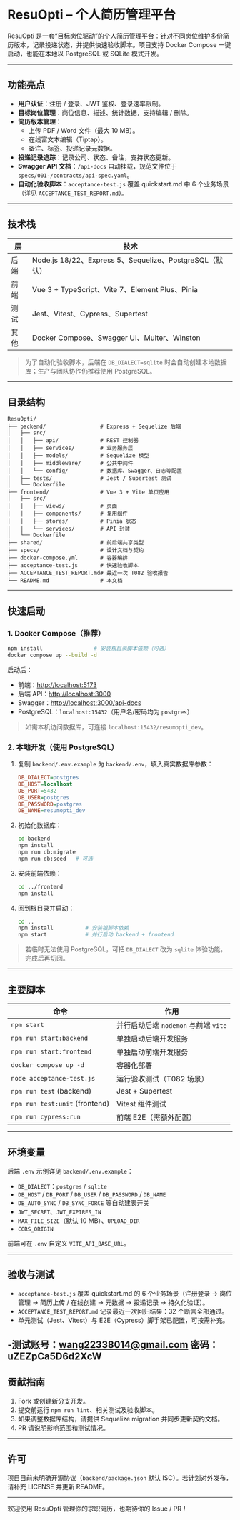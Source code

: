 ﻿# ResuOpti – 个人简历管理平台

ResuOpti 是一套“目标岗位驱动”的个人简历管理平台：针对不同岗位维护多份简历版本，记录投递状态，并提供快速验收脚本。项目支持 Docker Compose 一键启动，也能在本地以 PostgreSQL 或 SQLite 模式开发。

---

## 功能亮点

- **用户认证**：注册 / 登录、JWT 鉴权、登录速率限制。
- **目标岗位管理**：岗位信息、描述、统计数据，支持编辑 / 删除。
- **简历版本管理**：
  - 上传 PDF / Word 文件（最大 10 MB）。
  - 在线富文本编辑（Tiptap）。
  - 备注、标签、投递记录元数据。
- **投递记录追踪**：记录公司、状态、备注，支持状态更新。
- **Swagger API 文档**：`/api-docs` 自动挂载，规范文件位于 `specs/001-/contracts/api-spec.yaml`。
- **自动化验收脚本**：`acceptance-test.js` 覆盖 quickstart.md 中 6 个业务场景（详见 `ACCEPTANCE_TEST_REPORT.md`）。

---

## 技术栈

| 层       | 技术                                                         |
|----------|--------------------------------------------------------------|
| 后端     | Node.js 18/22、Express 5、Sequelize、PostgreSQL（默认）       |
| 前端     | Vue 3 + TypeScript、Vite 7、Element Plus、Pinia               |
| 测试     | Jest、Vitest、Cypress、Supertest                              |
| 其他     | Docker Compose、Swagger UI、Multer、Winston                   |

> 为了自动化验收脚本，后端在 `DB_DIALECT=sqlite` 时会自动创建本地数据库；生产与团队协作仍推荐使用 PostgreSQL。

---

## 目录结构

```
ResuOpti/
├── backend/                 # Express + Sequelize 后端
│   ├── src/
│   │   ├── api/             # REST 控制器
│   │   ├── services/        # 业务服务层
│   │   ├── models/          # Sequelize 模型
│   │   ├── middleware/      # 公共中间件
│   │   └── config/          # 数据库、Swagger、日志等配置
│   ├── tests/               # Jest / Supertest 测试
│   └── Dockerfile
├── frontend/                # Vue 3 + Vite 单页应用
│   ├── src/
│   │   ├── views/           # 页面
│   │   ├── components/      # 复用组件
│   │   ├── stores/          # Pinia 状态
│   │   └── services/        # API 封装
│   └── Dockerfile
├── shared/                  # 前后端共享类型
├── specs/                   # 设计文档与契约
├── docker-compose.yml       # 容器编排
├── acceptance-test.js       # 快速验收脚本
├── ACCEPTANCE_TEST_REPORT.md# 最近一次 T082 验收报告
└── README.md                # 本文档
```

---

## 快速启动

### 1. Docker Compose（推荐）

```bash
npm install                # 安装根目录脚本依赖（可选）
docker compose up --build -d
```

启动后：
- 前端：<http://localhost:5173>
- 后端 API：<http://localhost:3000>
- Swagger：<http://localhost:3000/api-docs>
- PostgreSQL：`localhost:15432`（用户名/密码均为 `postgres`）

> 如需本机访问数据库，可连接 `localhost:15432/resumopti_dev`。

### 2. 本地开发（使用 PostgreSQL）

1. 复制 `backend/.env.example` 为 `backend/.env`，填入真实数据库参数：
   ```ini
   DB_DIALECT=postgres
   DB_HOST=localhost
   DB_PORT=5432
   DB_USER=postgres
   DB_PASSWORD=postgres
   DB_NAME=resumopti_dev
   ```
2. 初始化数据库：
   ```bash
   cd backend
   npm install
   npm run db:migrate
   npm run db:seed   # 可选
   ```
3. 安装前端依赖：
   ```bash
   cd ../frontend
   npm install
   ```
4. 回到根目录并启动：
   ```bash
   cd ..
   npm install          # 安装根脚本依赖
   npm start            # 并行启动 backend + frontend
   ```

> 若临时无法使用 PostgreSQL，可把 `DB_DIALECT` 改为 `sqlite` 体验功能，完成后再切回。

---

## 主要脚本

| 命令                       | 作用                               |
|----------------------------|------------------------------------|
| `npm start`                | 并行启动后端 `nodemon` 与前端 `vite` |
| `npm run start:backend`    | 单独启动后端开发服务               |
| `npm run start:frontend`   | 单独启动前端开发服务               |
| `docker compose up -d`     | 容器化部署                         |
| `node acceptance-test.js`  | 运行验收测试（T082 场景）          |
| `npm run test` (backend)   | Jest + Supertest                   |
| `npm run test:unit` (frontend) | Vitest 组件测试                |
| `npm run cypress:run`      | 前端 E2E（需额外配置）             |

---

## 环境变量

后端 `.env` 示例详见 `backend/.env.example`：

- `DB_DIALECT`：`postgres` / `sqlite`
- `DB_HOST` / `DB_PORT` / `DB_USER` / `DB_PASSWORD` / `DB_NAME`
- `DB_AUTO_SYNC` / `DB_SYNC_FORCE` 等自动建表开关
- `JWT_SECRET`、`JWT_EXPIRES_IN`
- `MAX_FILE_SIZE`（默认 10 MB）、`UPLOAD_DIR`
- `CORS_ORIGIN`

前端可在 `.env` 自定义 `VITE_API_BASE_URL`。

---

## 验收与测试

- `acceptance-test.js` 覆盖 quickstart.md 的 6 个业务场景（注册登录 → 岗位管理 → 简历上传 / 在线创建 → 元数据 → 投递记录 → 持久化验证）。
- `ACCEPTANCE_TEST_REPORT.md` 记录最近一次回归结果：32 个断言全部通过。
- 单元测试（Jest、Vitest）与 E2E（Cypress）脚手架已配置，可按需补充。

-测试账号：wang22338014@gmail.com   密码：uZEZpCa5D6d2XcW
---

## 贡献指南

1. Fork 或创建新分支开发。
2. 提交前运行 `npm run lint`、相关测试及验收脚本。
3. 如果调整数据库结构，请提供 Sequelize migration 并同步更新契约文档。
4. PR 请说明影响范围和测试情况。

---

## 许可

项目目前未明确开源协议（`backend/package.json` 默认 ISC）。若计划对外发布，请补充 LICENSE 并更新 README。

---

欢迎使用 ResuOpti 管理你的求职简历，也期待你的 Issue / PR！
